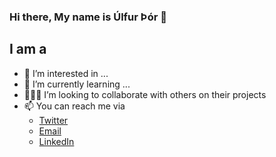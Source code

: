 ### Hi there, My name is Úlfur Þór 👋

## I am a 
- 👀 I’m interested in ...
- 🌱 I’m currently learning ...
- 🧑‍🤝‍🧑 I’m looking to collaborate with others on their projects
- 📫 You can reach me via
  -   <a href="https://twitter.com/messages/compose?recipient_id=1232336952864772096" data-screen-name="@ulfurerulfur">
         Twitter
       </a>
   - <a href="mailto:utbodvarsson@gmail.com?subject=subject&cc=cc@example.com">
      Email
     </a>
   - <a href="https://www.linkedin.com/in/%C3%BAlfur-%C3%BE%C3%B3r-b%C3%B6%C3%B0varsson-842255193/">
      LinkedIn
     </a>


<!---
Ulfenstein768/Ulfenstein768 is a ✨ special ✨ repository because its `README.md` (this file) appears on your GitHub profile.
You can click the Preview link to take a look at your changes.
--->
